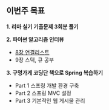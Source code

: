 ## 이번주 목표

<b>1. 리마 실기 기출문제 3회분 풀기</b>

<b>2. 파이썬 알고리즘 인터뷰 </b>
   * [8장 연결리스트](algorithm/README.md)
   * 9장 스택, 큐 공부

<b>3. 구멍가게 코딩단 책으로 Spring 복습하기</b>
   * Part 1 스프링 개발 환경 구축
   * Part 2 스프링 MVC 설정
   * Part 3 기본적인 웹 게시물 관리
